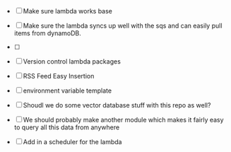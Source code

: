 * [ ] Make sure lambda works base
* [ ] Make sure the lambda syncs up well with the sqs and can easily pull items from dynamoDB. 
* [ ] 

* [ ] Version control lambda packages
* [ ] RSS Feed Easy Insertion
* [ ] environment variable template
* [ ] Shoudl we do some vector database stuff with this repo as well?
* [ ] We should probably make another module which makes it fairly easy to query all this data from 
anywhere
* [ ] Add in a scheduler for the lambda